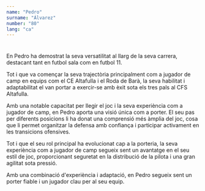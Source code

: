 ```yaml
---
name: "Pedro"
surname: "Álvarez"
number: "80"
lang: "ca"
---
```


#

En Pedro ha demostrat la seva versatilitat al llarg de la seva carrera, destacant tant en futbol sala com en futbol 11.

Tot i que va començar la seva trajectòria principalment com a jugador de camp en equips com el CE Altafulla i el Roda de Barà, la seva habilitat i adaptabilitat el van portar a exercir-se amb èxit sota els tres pals al CFS Altafulla.

Amb una notable capacitat per llegir el joc i la seva experiència com a jugador de camp, en Pedro aporta una visió única com a porter. El seu pas per diferents posicions li ha donat una comprensió més àmplia del joc, cosa que li permet organitzar la defensa amb confiança i participar activament en les transicions ofensives.

Tot i que el seu rol principal ha evolucionat cap a la porteria, la seva experiència com a jugador de camp segueix sent un avantatge en el seu estil de joc, proporcionant seguretat en la distribució de la pilota i una gran agilitat sota pressió.

Amb una combinació d'experiència i adaptació, en Pedro segueix sent un porter fiable i un jugador clau per al seu equip.
